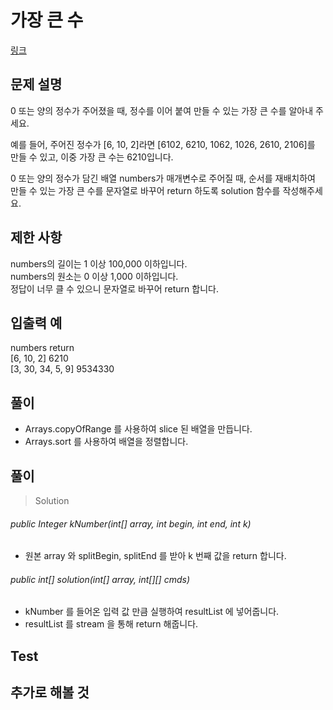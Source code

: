 # 가장 큰 수
[링크](https://programmers.co.kr/learn/courses/30/lessons/42746)


## 문제 설명
0 또는 양의 정수가 주어졌을 때, 정수를 이어 붙여 만들 수 있는 가장 큰 수를 알아내 주세요.

예를 들어, 주어진 정수가 [6, 10, 2]라면 [6102, 6210, 1062, 1026, 2610, 2106]를 만들 수 있고, 이중 가장 큰 수는 6210입니다.

0 또는 양의 정수가 담긴 배열 numbers가 매개변수로 주어질 때, 순서를 재배치하여 만들 수 있는 가장 큰 수를 문자열로 바꾸어 return 하도록 solution 함수를 작성해주세요.

## 제한 사항
numbers의 길이는 1 이상 100,000 이하입니다.  
numbers의 원소는 0 이상 1,000 이하입니다.  
정답이 너무 클 수 있으니 문자열로 바꾸어 return 합니다.  


## 입출력 예
numbers	return  
[6, 10, 2]	6210  
[3, 30, 34, 5, 9]	9534330  


## 풀이
- Arrays.copyOfRange 를 사용하여 slice 된 배열을 만듭니다.
- Arrays.sort 를 사용하여 배열을 정렬합니다.


## 풀이
> Solution
###### public Integer kNumber(int[] array, int begin, int end, int k)

- 원본 array 와 splitBegin, splitEnd 를 받아 k 번째 값을 return 합니다.

###### public int[] solution(int[] array, int[][] cmds)
- kNumber 를 들어온 입력 값 만큼 실행하여 resultList 에 넣어줍니다.
- resultList 를 stream 을 통해 return 해줍니다.
     
    
## Test    


## 추가로 해볼 것
